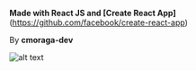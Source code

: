 **Made with React JS and [Create React App]**(https://github.com/facebook/create-react-app)

By **cmoraga-dev**

![alt text](https://github.com/cmoraga-dev/commentsapp/blob/master/public/demo.png?raw=true)

